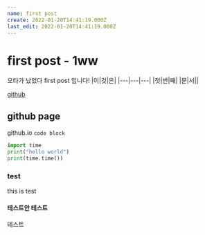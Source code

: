 ```yaml
---
name: first post
create: 2022-01-20T14:41:19.000Z
last_edit: 2022-01-20T14:41:19.000Z
---
```

first post - 1ww
=====
오타가 났었다 first post 입니다!
|이|것|은|
|---|---|---|
|첫|번|째|
|문|서||

[github](github.com)

## github page
github.io
`code block`

``` python
import time
print("hello world")
print(time.time())
```
### test
this is test 
#### 테스트안 테스트
테스트